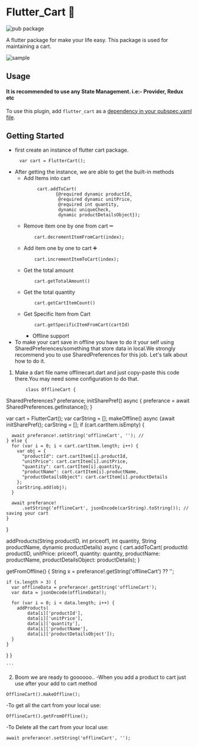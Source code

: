 # Flutter_Cart 🛒

![pub package](https://img.shields.io/pub/v/flutter_cart?label=flutter_cart&logo=Flutter%20Cart)

A flutter package for make your life easy. This package is used for maintaining a cart.

![sample](flutter_cart(sample).gif)
## Usage

#### It is recommended to use any State Management. i.e:- Provider, Redux etc

To use this plugin, add `flutter_cart` as a [dependency in your pubspec.yaml file](https://flutter.io/platform-plugins/).

## Getting Started

- first create an instance of flutter cart package.

```
     var cart = FlutterCart();
```

- After getting the instance, we are able to get the built-in methods
  - Add Items into cart
    ```
         cart.addToCart(
                {@required dynamic productId,
                 @required dynamic unitPrice,
                 @required int quantity,
                 dynamic uniqueCheck,
                 dynamic productDetailsObject});
    ```
  - Remove item one by one from cart ➖
    ```
        cart.decrementItemFromCart(index);
    ```
  - Add item one by one to cart ➕
    ```
        cart.incrementItemToCart(index);
    ```
  - Get the total amount
    ```
        cart.getTotalAmount()
    ```
  - Get the total quantity
    ```
        cart.getCartItemCount()
    ```
  - Get Specific Item from Cart
    ```
        cart.getSpecificItemFromCart(cartId)
    ```
    - Offline support
- To make your cart save in offline you have to do it your self using SharedPreferences/something that store data in local.We strongly recommend you to use SharedPreferences for this job. Let's talk about how to do it.


1. Make a dart file name offlinecart.dart and just copy-paste this code there.You may need some configuration to do that.

    ```
        class OfflineCart {

SharedPreferences? preferance;
  initSharePref() async {
  preferance = await SharedPreferences.getInstance();
}

  var cart = FlutterCart();
  var carString = [];
  makeOffline() async {await initSharePref();
    carString = [];
    if (cart.cartItem.isEmpty) {
     
      await preferance!.setString('offlineCart', ''); //
    } else {
      for (var i = 0; i < cart.cartItem.length; i++) {
        var obj = {
          "productId": cart.cartItem[i].productId,
          "unitPrice": cart.cartItem[i].unitPrice,
          "quantity": cart.cartItem[i].quantity,
          "productName": cart.cartItem[i].productName,
          "productDetailsObject": cart.cartItem[i].productDetails
        };
        carString.add(obj);
      }
     
      await preferance!
          .setString('offlineCart', jsonEncode(carString).toString()); // saving your cart
    }
  }

  addProducts(String productID, int priceof1, int quantity, String productName,
      dynamic productDetails) async {
    cart.addToCart(
        productId: productID,
        unitPrice: priceof1,
        quantity: quantity,
        productName: productName,
        productDetailsObject: productDetails);
  }

  getFromOffline() {
    String x = preferance!.getString('offlineCart') ?? '';

    if (x.length > 3) {
      var offlineData = preferance!.getString('offlineCart');
      var data = jsonDecode(offlineData!);

      for (var i = 0; i < data.length; i++) {
        addProducts(
            data[i]['productId'],
            data[i]['unitPrice'],
            data[i]['quantity'],
            data[i]['productName'],
            data[i]['productDetailsObject']);
      }
    }
  }
}

    ```
2. Boom we are ready to goooooo..
-When you add a product to cart just use after your add to cart method
```
OfflineCart().makeOffline();
```
-To get all the cart from your local use:
```
OfflineCart().getFromOffline();
```

-To Delete all the cart from your local use:
```
await preferance!.setString('offlineCart', '');
```

